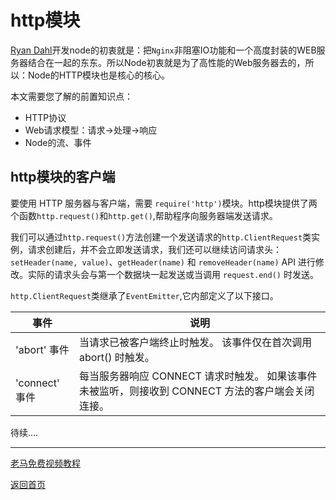 # http模块

[Ryan Dahl](https://github.com/ry)开发node的初衷就是：把`Nginx`非阻塞IO功能和一个高度封装的WEB服务器结合在一起的东东。所以Node初衷就是为了高性能的Web服务器去的，所以：Node的HTTP模块也是核心的核心。

本文需要您了解的前置知识点：

+ HTTP协议
+ Web请求模型：请求→处理→响应
+ Node的流、事件

## http模块的客户端

要使用 HTTP 服务器与客户端，需要 `require('http')`模块。http模块提供了两个函数`http.request()`和`http.get()`,帮助程序向服务器端发送请求。

我们可以通过`http.request()`方法创建一个发送请求的`http.ClientRequest`类实例，请求创建后，并不会立即发送请求，我们还可以继续访问请求头：`setHeader(name, value)`、`getHeader(name)` 和 `removeHeader(name)` API 进行修改。实际的请求头会与第一个数据块一起发送或当调用 `request.end()` 时发送。

`http.ClientRequest`类继承了`EventEmitter`,它内部定义了以下接口。

事件|说明
---|---
'abort' 事件|当请求已被客户端终止时触发。 该事件仅在首次调用 abort() 时触发。
'connect' 事件|每当服务器响应 CONNECT 请求时触发。 如果该事件未被监听，则接收到 CONNECT 方法的客户端会关闭连接。


待续....

---

[老马免费视频教程](https://qtxh.ke.qq.com)

[返回首页](../readme.md)
